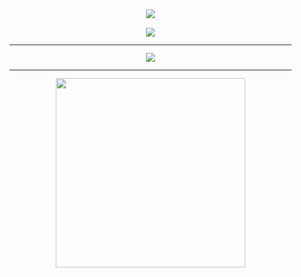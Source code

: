 <div align="center">
  <img align="center" src="https://i.redd.it/gpir30a1cqud1.gif"/>
</div><br>

<div align="center" style="line-height: 0;">
  <img src="https://readme-typing-svg.herokuapp.com?size=30&color=663399&center=true&vCenter=true&width=800&lines=Hi,+my+name+is+Misael">
</div>

---

<div align="center">
  <a href="https://github.com/ryo-ma/github-profile-trophy">
    <img align="center" src="https://github-profile-trophy.vercel.app/?username=dev-misa&theme=nord&column=8&no-frame=true&margin-w=5" />
  </a>
</div>

---

<div align="center">
  <a href="https://github.com/anuraghazra/github-readme-stats">
    <img align="center" src="https://github-readme-stats.vercel.app/api/top-langs/?username=dev-misa&layout=compact&hide=dockerfile,shell,vba,php,vim%20script,blade,ruby,VCL,css,Lua,c&langs_count=6&theme=nord&hide_border=true" width="338px" />
  </a>
</div>
